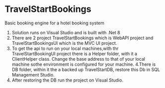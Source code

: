 # TravelStartBookings
Basic booking engine for a hotel booking system
1. Solution runs on Visual Studio and is built with .Net 8
2. There are 2 project TravelStartBookings which is WebAPI project and TravelStartBookingsUI which is the MVC UI project.
3. To get the api to run on your local machines,with thr TravelStartBookingUI project there is a Helper folder, with it a ClientHelper class. 
Change the base address to that of your local machine sothe environment is configured for your machine.
4.There is DB folder, within it the a backed up TravelStartDB, restore this Db in SQL Management Studio.
5. After restoring the DB run the project on Visual Studio.


